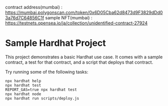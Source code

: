 contract address(mumbai) : https://mumbai.polygonscan.com/token/0x6D05Cba62d8473d9F3829dDd03a76d7C64856C1f
sample NFT(mumbai) : https://testnets.opensea.io/ja/collection/unidentified-contract-27924

# Sample Hardhat Project

This project demonstrates a basic Hardhat use case. It comes with a sample contract, a test for that contract, and a script that deploys that contract.

Try running some of the following tasks:

```shell
npx hardhat help
npx hardhat test
REPORT_GAS=true npx hardhat test
npx hardhat node
npx hardhat run scripts/deploy.js
```
